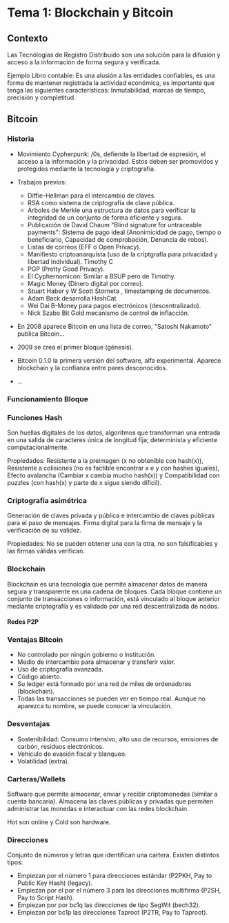 # Tema 1: Blockchain y Bitcoin

## Contexto

Las Tecnólogías de Registro Distribuido son una solución para la difusión y acceso a la información de forma segura y verificada.

Ejemplo Libro contable: Es una alusión a las entidades confiables, es una forma de mantener registrada la actividad económica, es importante que tenga las siguientes características: Inmutabilidad, marcas de tiempo, precisión y completitud.

## Bitcoin

### Historia

- Movimiento Cypherpunk: /0s, defiende la libertad de expresión, el acceso a la información y la privacidad. Estos deben ser promovidos y protegidos mediante la tecnología y criptografía.

- Trabajos previos: 
    - Diffie-Hellman para el intercambio de claves.
    - RSA como sistema de criptografía de clave pública.
    - Árboles de Merkle una estructura de datos para veríficar la integridad de un conjunto de forma eficiente y segura.
    - Publicación de David Chaum "Blind signature for untraceable payments": Sistema de pago ideal (Anonimicidad de pago, tiempo o beneficiario, Capacidad de comprobación, Denuncia de robos).
    - Listas de correos (EFF o Open Privacy).
    - Manifiesto criptoanarquista (uso de la criptgrafía para privacidad y libertad individual). Timothy C
    - PGP (Pretty Good Privacy).
    - El Cyphernomicon: Similar a BSUP pero de Timothy.
    - Magic Money (Dinero digital por correo).
    - Stuart Haber y W Scott Storneta , timestamping de documentos.
    - Adam Back desarrolla HashCat.
    - Wei Dai B-Money para pagos electrónicos (descentralizado).
    - Nick Szabo Bit Gold mecanismo de control de inflacción.

- En 2008 aparece Bitcoin en una lista de correo, "Satoshi Nakamoto" publica Bitcoin...
- 2009 se crea el primer bloque (génesis).
- Bitcoin 0.1.0 la primera versión del software, alfa experimental. Aparece blockchain y la confianza entre pares desconocidos.
- ...

### Funcionamiento Bloque



### Funciones Hash

Son huellas digitales de los datos, algoritmos que transforman una entrada en una salida de caracteres única de longitud fija; determinista y eficiente computacionalmente.

Propiedades: Resistente a la preimagen (x no obtenible con hash(x)), Resistente a colisiones (no es factible encontrar x e y con hashes iguales), Efecto avalancha (Cambiar x cambia mucho hash(x)) y Compatibilidad con puzzles (con hash(x) y parte de x sigue siendo dificil).

### Criptografía asimétrica

Generación de claves privada y pública e intercambio de claves públicas para el paso de mensajes. Firma digital para la firma de mensaje y la verificación de su validez.

Propiedades: No se pueden obtener una con la otra, no son falsificables y las firmas válidas verifican.

### Blockchain

Blockchain es una tecnología que permite almacenar datos de manera segura y transparente en una cadena de bloques. Cada bloque contiene un conjunto de transacciones o información, está vinculado al bloque anterior mediante criptografía y es validado por una red descentralizada de nodos.

#### Redes P2P

### Ventajas Bitcoin

- No controlado por ningún gobierno o institución.
- Medio de intercambio para almacenar y transferir valor.
- Uso de criptografía avanzada.
- Código abierto.
- Su ledger está formado por una red de miles de ordenadores (blockchain).
- Todas las transacciones se pueden ver en tiempo real. Aunque no aparezca tu nombre, se puede conocer la vinculación.

### Desventajas

- Sostenibilidad: Consumo intensivo, alto uso de recursos, emisiones de carbón, residuos electrónicos.
- Vehículo de evasión fiscal y blanqueo.
- Volatilidad (extra).

### Carteras/Wallets

Software que permite almacenar, enviar y recibir criptomonedas (similar a cuenta bancaria). Almacena las claves públicas y privadas que permiten administrar las monedas e interactuar con las redes blockchain.

Hot son online y Cold son hardware.

### Direcciones

Conjunto de números y letras que identifican una cartera. Existen distintos tipos:
- Empiezan por el número 1 para direcciones estándar (P2PKH, Pay to Public Key Hash) (legacy).
- Empiezan por el por el número 3 para las direcciones multifirma (P2SH, Pay to Script Hash).
- Empiezan por por bc1q las direcciones de tipo SegWit (bech32).
- Empiezan por bc1p las direcciones Taproot (P2TR, Pay to Taproot).